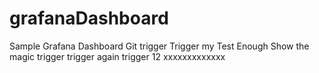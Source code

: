 # grafanaDashboard
Sample Grafana Dashboard
Git trigger
Trigger my Test
Enough
Show the magic
trigger
trigger again
trigger 12
xxxxxxxxxxxxx
